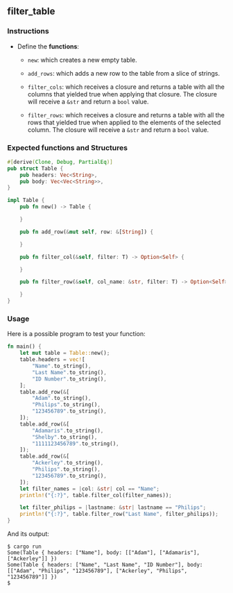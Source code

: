 ## filter_table

### Instructions

- Define the **functions**:

  - `new`: which creates a new empty table.

  - `add_rows`: which adds a new row to the table from a slice of strings.

  - `filter_cols`: which receives a closure and returns a table with all the columns that yielded true when applying that closure. The closure will receive a `&str` and return a `bool` value.

  - `filter_rows`: which receives a closure and returns a table with all the rows that yielded true when applied to the elements of the selected column. The closure will receive a `&str` and return a `bool` value.

### Expected functions and Structures

```rust
#[derive(Clone, Debug, PartialEq)]
pub struct Table {
	pub headers: Vec<String>,
	pub body: Vec<Vec<String>>,
}

impl Table {
	pub fn new() -> Table {

	}

	pub fn add_row(&mut self, row: &[String]) {

	}

	pub fn filter_col(&self, filter: T) -> Option<Self> {

	}

	pub fn filter_row(&self, col_name: &str, filter: T) -> Option<Self> {

	}
}
```

### Usage

Here is a possible program to test your function:

```rust
fn main() {
	let mut table = Table::new();
	table.headers = vec![
		"Name".to_string(),
		"Last Name".to_string(),
		"ID Number".to_string(),
	];
	table.add_row(&[
		"Adam".to_string(),
		"Philips".to_string(),
		"123456789".to_string(),
	]);
	table.add_row(&[
		"Adamaris".to_string(),
		"Shelby".to_string(),
		"1111123456789".to_string(),
	]);
	table.add_row(&[
		"Ackerley".to_string(),
		"Philips".to_string(),
		"123456789".to_string(),
	]);
	let filter_names = |col: &str| col == "Name";
	println!("{:?}", table.filter_col(filter_names));

	let filter_philips = |lastname: &str| lastname == "Philips";
	println!("{:?}", table.filter_row("Last Name", filter_philips));
}
```

And its output:

```console
$ cargo run
Some(Table { headers: ["Name"], body: [["Adam"], ["Adamaris"], ["Ackerley"]] })
Some(Table { headers: ["Name", "Last Name", "ID Number"], body: [["Adam", "Philips", "123456789"], ["Ackerley", "Philips", "123456789"]] })
$
```
